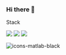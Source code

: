 ### Hi there 👋

<!--
**HAR00N/HAR00N** is a ✨ _special_ ✨ repository because its `README.md` (this file) appears on your GitHub profile.

Here are some ideas to get you started:

- 🔭 I’m currently working on ...
- 🌱 I’m currently learning ...
- 👯 I’m looking to collaborate on ...
- 🤔 I’m looking for help with ...
- 💬 Ask me about ...
- 📫 How to reach me: ...
- 😄 Pronouns: ...
- ⚡ Fun fact: ...
-->

 
Stack

<a href="" target="_blank"><img src="https://img.shields.io/badge/Java-007396?style=flat-square&logo=java&logoColor=white"/></a>
<a href="" target="_blank"><img src="https://img.shields.io/badge/Spring-6DB33F?style=flat-square&logo=spring&logoColor=white"/></a>
<a href="" target="_blank"><img src="https://img.shields.io/badge/Matlab-6DB33F?style=flat-square&logo=matlab&logoColor=white"/></a>

<img src="https://user-images.githubusercontent.com/10817626/67014544-482be200-f0f5-11e9-8e74-3dd575c8ad83.png" alt="icons-matlab-black" style="max-width: 100%;">
